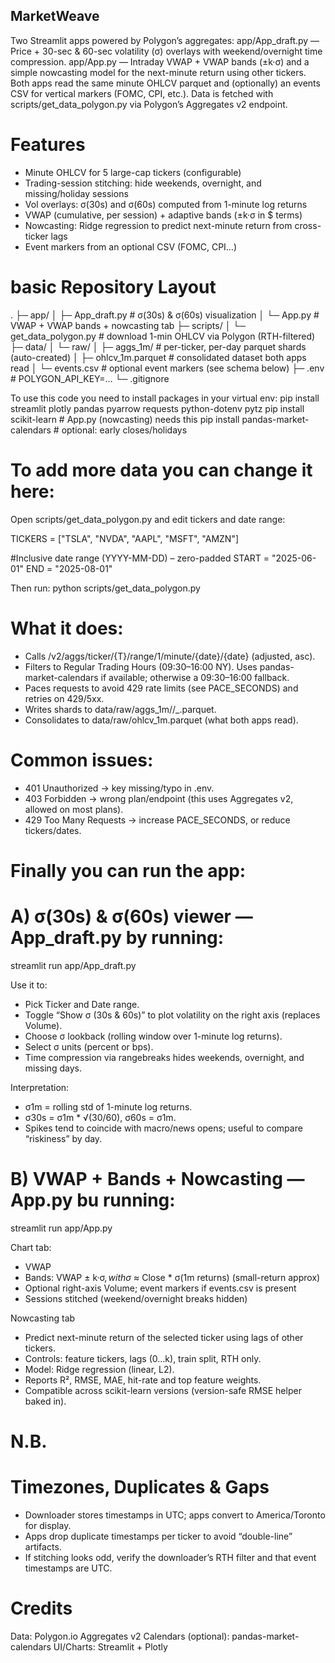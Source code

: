 ## MarketWeave
Two Streamlit apps powered by Polygon’s aggregates:
app/App_draft.py — Price + 30-sec & 60-sec volatility (σ) overlays with weekend/overnight time compression.
app/App.py — Intraday VWAP + VWAP bands (±k·σ) and a simple nowcasting model for the next-minute return using other tickers.
Both apps read the same minute OHLCV parquet and (optionally) an events CSV for vertical markers (FOMC, CPI, etc.).
Data is fetched with scripts/get_data_polygon.py via Polygon’s Aggregates v2 endpoint.

# Features
- Minute OHLCV for 5 large-cap tickers (configurable)
- Trading-session stitching: hide weekends, overnight, and missing/holiday sessions
- Vol overlays: σ(30s) and σ(60s) computed from 1-minute log returns
- VWAP (cumulative, per session) + adaptive bands (±k·σ in $ terms)
- Nowcasting: Ridge regression to predict next-minute return from cross-ticker lags
- Event markers from an optional CSV (FOMC, CPI…)



# basic Repository Layout
.
├─ app/
│  ├─ App_draft.py              # σ(30s) & σ(60s) visualization
│  └─ App.py                    # VWAP + VWAP bands + nowcasting tab
├─ scripts/
│  └─ get_data_polygon.py       # download 1-min OHLCV via Polygon (RTH-filtered)
├─ data/
│  └─ raw/
│     ├─ aggs_1m/               # per-ticker, per-day parquet shards (auto-created)
│     ├─ ohlcv_1m.parquet       # consolidated dataset both apps read
│     └─ events.csv             # optional event markers (see schema below)
├─ .env                         # POLYGON_API_KEY=...
└─ .gitignore


To use this code you need to install packages in your virtual env:
pip install streamlit plotly pandas pyarrow requests python-dotenv pytz
pip install scikit-learn                # App.py (nowcasting) needs this
pip install pandas-market-calendars     # optional: early closes/holidays


# To add more data you can change it here:
Open scripts/get_data_polygon.py and edit tickers and date range:

TICKERS = ["TSLA", "NVDA", "AAPL", "MSFT", "AMZN"]

#Inclusive date range (YYYY-MM-DD) – zero-padded
START = "2025-06-01"
END   = "2025-08-01"

Then run: python scripts/get_data_polygon.py

# What it does:
- Calls /v2/aggs/ticker/{T}/range/1/minute/{date}/{date} (adjusted, asc).
- Filters to Regular Trading Hours (09:30–16:00 NY). Uses pandas-market-calendars if available; otherwise a 09:30–16:00 fallback.
- Paces requests to avoid 429 rate limits (see PACE_SECONDS) and retries on 429/5xx.
- Writes shards to data/raw/aggs_1m/<T>/<T>_<YYYY-MM-DD>.parquet.
- Consolidates to data/raw/ohlcv_1m.parquet (what both apps read).

# Common issues:
- 401 Unauthorized → key missing/typo in .env.
- 403 Forbidden → wrong plan/endpoint (this uses Aggregates v2, allowed on most plans).
- 429 Too Many Requests → increase PACE_SECONDS, or reduce tickers/dates.


# Finally you can run the app:

# A) σ(30s) & σ(60s) viewer — App_draft.py by running:
streamlit run app/App_draft.py

Use it to:
- Pick Ticker and Date range.
- Toggle “Show σ (30s & 60s)” to plot volatility on the right axis (replaces Volume).
- Choose σ lookback (rolling window over 1-minute log returns).
- Select σ units (percent or bps).
- Time compression via rangebreaks hides weekends, overnight, and missing days.

Interpretation:
- σ1m = rolling std of 1-minute log returns.
- σ30s = σ1m * √(30/60), σ60s = σ1m.
- Spikes tend to coincide with macro/news opens; useful to compare “riskiness” by day.

# B) VWAP + Bands + Nowcasting — App.py bu running:
streamlit run app/App.py

Chart tab:
- VWAP 
- Bands: VWAP ± k·σ$, with σ$ ≈ Close * σ(1m returns) (small-return approx)
- Optional right-axis Volume; event markers if events.csv is present
- Sessions stitched (weekend/overnight breaks hidden)

Nowcasting tab
- Predict next-minute return of the selected ticker using lags of other tickers.
- Controls: feature tickers, lags (0…k), train split, RTH only.
- Model: Ridge regression (linear, L2).
- Reports R², RMSE, MAE, hit-rate and top feature weights.
- Compatible across scikit-learn versions (version-safe RMSE helper baked in).


# N.B.
# Timezones, Duplicates & Gaps
- Downloader stores timestamps in UTC; apps convert to America/Toronto for display.
- Apps drop duplicate timestamps per ticker to avoid “double-line” artifacts.
- If stitching looks odd, verify the downloader’s RTH filter and that event timestamps are UTC.

# Credits
Data: Polygon.io Aggregates v2
Calendars (optional): pandas-market-calendars
UI/Charts: Streamlit + Plotly